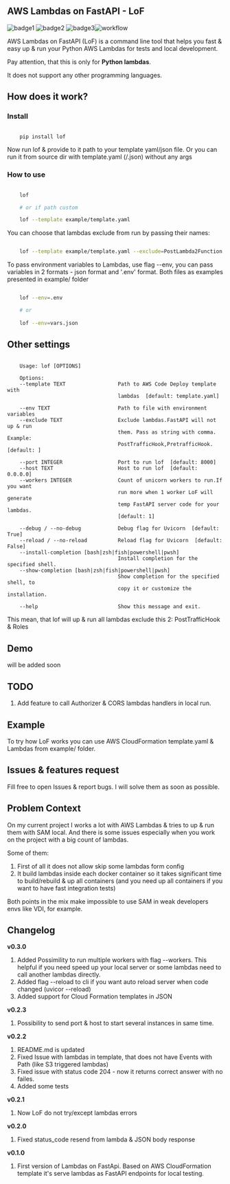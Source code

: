 ## AWS Lambdas on FastAPI - LoF
![badge1](https://img.shields.io/pypi/v/lof) ![badge2](https://img.shields.io/pypi/l/lof) ![badge3](https://img.shields.io/pypi/pyversions/lof)![workflow](https://github.com/xnuinside/lof/actions/workflows/main.yml/badge.svg)

AWS Lambdas on FastAPI (LoF) is a command line tool that helps you fast & easy up & run your Python AWS Lambdas for tests and local development. 

Pay attention, that this is only for **Python lambdas**.

It does not support any other programming languages.

## How does it work?

### Install

```bash

    pip install lof

```

Now run lof & provide to it path to your template yaml/json file.
Or you can run it from source dir with template.yaml (/.json) without any args

### How to use

```bash

    lof

    # or if path custom

    lof --template example/template.yaml

```

You can choose that lambdas exclude from run by passing their names:

```bash

    lof --template example/template.yaml --exclude=PostLambda2Function

```


To pass environment variables to Lambdas, use flag --env, you can pass variables in 2 formats - json format and '.env' format. Both files as examples presented in example/ folder

```bash

    lof --env=.env

    # or 
    
    lof --env=vars.json

```

## Other settings

```text

    Usage: lof [OPTIONS]

    Options:
    --template TEXT                 Path to AWS Code Deploy template with
                                    lambdas  [default: template.yaml]

    --env TEXT                      Path to file with environment variables
    --exclude TEXT                  Exclude lambdas.FastAPI will not up & run
                                    them. Pass as string with comma. Example:
                                    PostTrafficHook,PretrafficHook.  [default: ]

    --port INTEGER                  Port to run lof  [default: 8000]
    --host TEXT                     Host to run lof  [default: 0.0.0.0]
    --workers INTEGER               Count of unicorn workers to run.If you want
                                    run more when 1 worker LoF will generate
                                    temp FastAPI server code for your lambdas.
                                    [default: 1]

    --debug / --no-debug            Debug flag for Uvicorn  [default: True]
    --reload / --no-reload          Reload flag for Uvicorn  [default: False]
    --install-completion [bash|zsh|fish|powershell|pwsh]
                                    Install completion for the specified shell.
    --show-completion [bash|zsh|fish|powershell|pwsh]
                                    Show completion for the specified shell, to
                                    copy it or customize the installation.

    --help                          Show this message and exit.

```

This mean, that lof will up & run all lambdas exclude this 2: PostTrafficHook & Roles

## Demo

will be added soon

## TODO

1. Add feature to call Authorizer & CORS lambdas handlers in local run.


## Example
To try how LoF works you can use AWS CloudFormation template.yaml & Lambdas from example/ folder.


## Issues & features request

Fill free to open Issues & report bugs. I will solve them as soon as possible.

## Problem Context

On my current project I works a lot with AWS Lambdas & tries to up & run them with SAM local. 
And there is some issues especially when you work on the project with a big count of lambdas.

Some of them:

1) First of all it does not allow skip some lambdas form config
2) It build lambdas inside each docker container so it takes significant time to build/rebuild & up all containers (and you need up all containers if you want to have fast integration tests)

Both points in the mix make impossible to use SAM in weak developers envs like VDI, for example.


## Changelog
**v0.3.0**
1. Added Possimility to run multiple workers with flag --workers. 
This helpful if you need speed up your local server or some lambdas need to call another lambdas directly.
2. Added flag --reload to cli if you want auto reload server when code changed (uvicor --reload)
3. Added support for Cloud Formation templates in JSON


**v0.2.3**
1. Possibility to send port & host to start several instances in same time.


**v0.2.2**
1. README.md is updated
2. Fixed Issue with lambdas in template, that does not have Events with Path (like S3 triggered lambdas)
3. Fixed issue with status code 204 - now it returns correct answer with no failes.
4. Added some tests

**v0.2.1**
1. Now LoF do not try/except lambdas errors

**v0.2.0**
1. Fixed status_code resend from lambda & JSON body response

**v0.1.0**
1. First version of Lambdas on FastApi. 
Based on AWS CloudFormation template it's serve lambdas as FastAPI endpoints for local testing.
